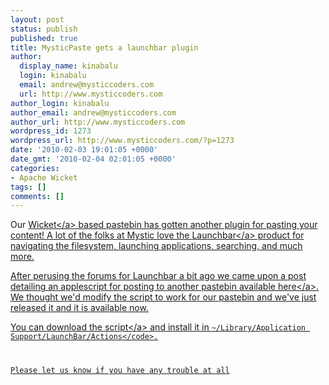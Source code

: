 ```yaml
---
layout: post
status: publish
published: true
title: MysticPaste gets a launchbar plugin
author:
  display_name: kinabalu
  login: kinabalu
  email: andrew@mysticcoders.com
  url: http://www.mysticcoders.com
author_login: kinabalu
author_email: andrew@mysticcoders.com
author_url: http://www.mysticcoders.com
wordpress_id: 1273
wordpress_url: http://www.mysticcoders.com/?p=1273
date: '2010-02-03 19:01:05 +0000'
date_gmt: '2010-02-04 02:01:05 +0000'
categories:
- Apache Wicket
tags: []
comments: []
---
```

<p>Our <a href="http:&#47;&#47;wicket.apache.org" target="_blank">Wicket<&#47;a> based pastebin has gotten another plugin for pasting your content!  A lot of the folks at Mystic love the <a href="http:&#47;&#47;www.obdev.at&#47;products&#47;launchbar&#47;index.html" target="_blank">Launchbar<&#47;a> product for navigating the filesystem, launching applications, searching, and much more.  </p>
<p>After perusing the forums for Launchbar a bit ago we came upon a post detailing an applescript for posting to another pastebin <a href="http:&#47;&#47;forums.obdev.at&#47;viewtopic.php?f=24&t=3043" target="_blank">available here<&#47;a>.  We thought we'd modify the script to work for our pastebin and we've just released it and it is available now.</p>
<p>You can <a href="http:&#47;&#47;github.com&#47;kinabalu&#47;mysticpaste&#47;tree&#47;master&#47;applescript-plugin&#47;" target="_blank">download the script<&#47;a> and install it in <code>~&#47;Library&#47;Application Support&#47;LaunchBar&#47;Actions<&#47;code>.</p>
<p>Please let us know if you have any trouble at all</p>
